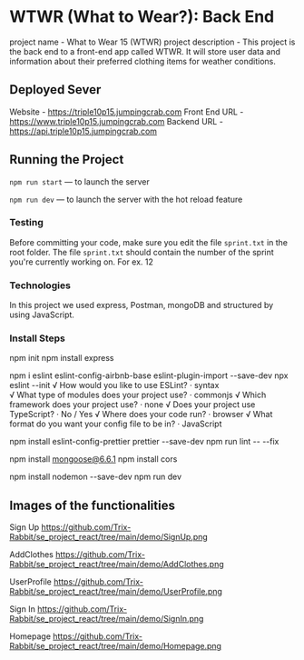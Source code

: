 # WTWR (What to Wear?): Back End
project name - What to Wear 15 (WTWR)
project description - This project is the back end to a front-end app called WTWR. It will store user data and information about their preferred clothing items for weather conditions.

## Deployed Sever
Website - https://triple10p15.jumpingcrab.com
Front End URL - https://www.triple10p15.jumpingcrab.com	
Backend URL - https://api.triple10p15.jumpingcrab.com

## Running the Project

`npm run start` — to launch the server

`npm run dev` — to launch the server with the hot reload feature

### Testing

Before committing your code, make sure you edit the file `sprint.txt` in the root folder. The file `sprint.txt` should contain the number of the sprint you're currently working on. For ex. 12

### Technologies

In this project we used express, Postman, mongoDB and structured by using JavaScript.

### Install Steps
npm init
npm install express

npm i eslint eslint-config-airbnb-base eslint-plugin-import --save-dev
npx eslint --init
√ How would you like to use ESLint? · syntax      
√ What type of modules does your project use? · commonjs
√ Which framework does your project use? · none
√ Does your project use TypeScript? · No / Yes
√ Where does your code run? · browser
√ What format do you want your config file to be in? · JavaScript

npm install eslint-config-prettier prettier --save-dev
npm run lint -- --fix

npm install mongoose@6.6.1
npm install cors 

npm install nodemon --save-dev
npm run dev

## Images of the functionalities

Sign Up
https://github.com/Trix-Rabbit/se_project_react/tree/main/demo/SignUp.png

AddClothes
https://github.com/Trix-Rabbit/se_project_react/tree/main/demo/AddClothes.png

UserProfile
https://github.com/Trix-Rabbit/se_project_react/tree/main/demo/UserProfile.png

Sign In
https://github.com/Trix-Rabbit/se_project_react/tree/main/demo/SignIn.png

Homepage
https://github.com/Trix-Rabbit/se_project_react/tree/main/demo/Homepage.png